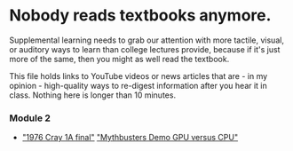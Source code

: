 # Nobody reads textbooks anymore. 
Supplemental learning needs to grab our attention with more tactile, visual, or auditory ways to learn than college lectures provide, because if it's just more of the same, then you might as well read the textbook.

This file holds links to YouTube videos or news articles that are - in my opinion - high-quality ways to re-digest information after you hear it in class.
Nothing here is longer than 10 minutes.
### Module 2
* ["1976 Cray 1A final"](https://youtu.be/-QXjmwQITik?si=nbE4f-CdJaEm3j49)
["Mythbusters Demo GPU versus CPU"](https://youtu.be/-P28LKWTzrI?si=Af5yl-RFDmR2mLkm)
